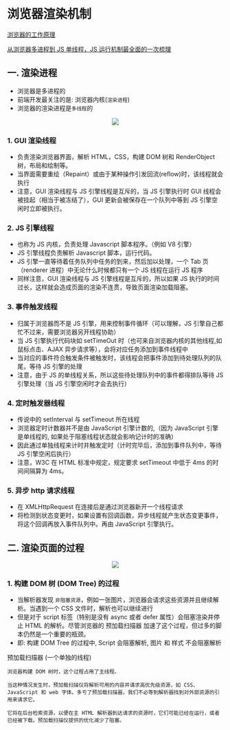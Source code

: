 # 浏览器渲染机制

[浏览器的工作原理](https://developer.mozilla.org/zh-CN/docs/Web/Performance/%E6%B5%8F%E8%A7%88%E5%99%A8%E6%B8%B2%E6%9F%93%E9%A1%B5%E9%9D%A2%E7%9A%84%E5%B7%A5%E4%BD%9C%E5%8E%9F%E7%90%86)

[从浏览器多进程到 JS 单线程，JS 运行机制最全面的一次梳理](https://dailc.github.io/2018/01/21/js_singlethread_eventloop.html)

## 一. 渲染进程

- 浏览器是多进程的
- 前端开发最关注的是: 浏览器内核(`渲染进程`)
- 浏览器的渲染进程是`多线程`的

<p align="center"><img src=https://linmingdao.github.io/blog/assets/tech/003009_00.jpg></p>

### 1. GUI 渲染线程

- 负责渲染浏览器界面，解析 HTML，CSS，构建 DOM 树和 RenderObject 树，布局和绘制等。
- 当界面需要重绘（Repaint）或由于某种操作引发回流(reflow)时，该线程就会执行
- 注意，GUI 渲染线程与 JS 引擎线程是互斥的，当 JS 引擎执行时 GUI 线程会被挂起（相当于被冻结了），GUI 更新会被保存在一个队列中等到 JS 引擎空闲时立即被执行。

### 2. JS 引擎线程

- 也称为 JS 内核，负责处理 Javascript 脚本程序。（例如 V8 引擎）
- JS 引擎线程负责解析 Javascript 脚本，运行代码。
- JS 引擎一直等待着任务队列中任务的到来，然后加以处理，一个 Tab 页（renderer 进程）中无论什么时候都只有一个 JS 线程在运行 JS 程序
- 同样注意，GUI 渲染线程与 JS 引擎线程是互斥的，所以如果 JS 执行的时间过长，这样就会造成页面的渲染不连贯，导致页面渲染加载阻塞。

### 3. 事件触发线程

- 归属于浏览器而不是 JS 引擎，用来控制事件循环（可以理解，JS 引擎自己都忙不过来，需要浏览器另开线程协助）
- 当 JS 引擎执行代码块如 setTimeOut 时（也可来自浏览器内核的其他线程,如鼠标点击、AJAX 异步请求等），会将对应任务添加到事件线程中
- 当对应的事件符合触发条件被触发时，该线程会把事件添加到待处理队列的队尾，等待 JS 引擎的处理
- 注意，由于 JS 的单线程关系，所以这些待处理队列中的事件都得排队等待 JS 引擎处理（当 JS 引擎空闲时才会去执行）

### 4. 定时触发器线程

- 传说中的 setInterval 与 setTimeout 所在线程
- 浏览器定时计数器并不是由 JavaScript 引擎计数的,（因为 JavaScript 引擎是单线程的, 如果处于阻塞线程状态就会影响记计时的准确）
- 因此通过单独线程来计时并触发定时（计时完毕后，添加到事件队列中，等待 JS 引擎空闲后执行）
- 注意，W3C 在 HTML 标准中规定，规定要求 setTimeout 中低于 4ms 的时间间隔算为 4ms。

### 5. 异步 http 请求线程

- 在 XMLHttpRequest 在连接后是通过浏览器新开一个线程请求
- 将检测到状态变更时，如果设置有回调函数，异步线程就产生状态变更事件，将这个回调再放入事件队列中。再由 JavaScript 引擎执行。

## 二. 渲染页面的过程

<p align="center"><img src=https://linmingdao.github.io/blog/assets/tech/003009_01.jpg></p>

### 1. 构建 DOM 树 (DOM Tree) 的过程

- 当解析器发现 `非阻塞资源`，例如一张图片，浏览器会请求这些资源并且继续解析。当遇到一个 CSS 文件时，解析也可以继续进行
- 但是对于 script 标签（特别是没有 async 或者 defer 属性）会阻塞渲染并停止 HTML 的解析。尽管浏览器的 预加载扫描器 加速了这个过程，但过多的脚本仍然是一个重要的瓶颈。
- 即: 构建 DOM Tree 的过程中, Script 会阻塞解析, 图片 和 样式 不会阻塞解析

预加载扫描器 (一个单独的线程)

```
浏览器构建 DOM 树时，这个过程占用了主线程。

当这种情况发生时，预加载扫描仪将解析可用的内容并请求高优先级资源，如 CSS、JavaScript 和 web 字体。多亏了预加载扫描器，我们不必等到解析器找到对外部资源的引用来请求它。

它将在后台检索资源，以便在主 HTML 解析器到达请求的资源时，它们可能已经在运行，或者已经被下载。预加载扫描仪提供的优化减少了阻塞。
```

